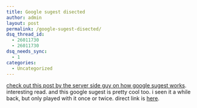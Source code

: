 ```yaml
---
title: Google sugest disected
author: admin
layout: post
permalink: /google-sugest-disected/
dsq_thread_id:
  - 26011730
  - 26011730
dsq_needs_sync:
  - 1
categories:
  - Uncategorized
---
```

[check out this post by the server side guy on how google sugest works][1]. interesting read. and this google sugest is pretty cool too. i seen it a while back, but only played with it once or twice. direct link is [here][2].

 [1]: http://serversideguy.blogspot.com/2004/12/google-suggest-dissected.html
 [2]: http://www.google.com/webhp?complete=1&hl=en